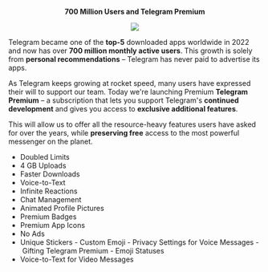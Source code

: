 <div align="center">

**700 Million Users and Telegram Premium**

[<img src="https://github.com/TelegramOfficial/Premium/blob/main/assets/700M.jpeg">](qhttps://github.com/TelegramOfficial/Premium)

</div>

Telegram became one of the **top-5** downloaded apps worldwide in 2022 and now has over **700 million monthly active users**. This growth is solely from **personal recommendations** – Telegram has never paid to advertise its apps.

As Telegram keeps growing at rocket speed, many users have expressed their will to support our team. Today we're launching Premium **Telegram Premium** – a subscription that lets you support Telegram's **continued development** and gives you access to **exclusive additional features**.

This will allow us to offer all the resource-heavy features users have asked for over the years, while **preserving free** access to the most powerful messenger on the planet.


- Doubled Limits 
- 4 GB Uploads
- Faster Downloads
- Voice-to-Text
- Infinite Reactions
- Chat Management
- Animated Profile Pictures
- Premium Badges
- Premium App Icons
- No Ads
- Unique Stickers
- Custom Emoji
- Privacy Settings for Voice Messages
- Gifting Telegram Premium
- Emoji Statuses
- Voice-to-Text for Video Messages
